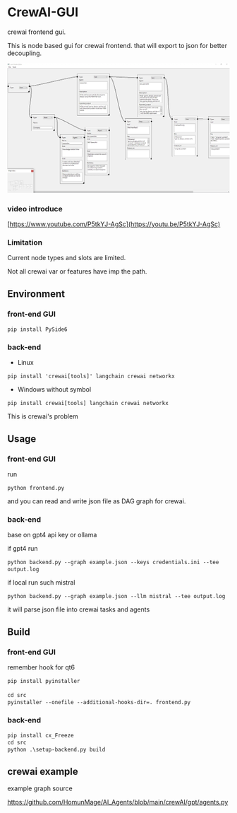 # CrewAI-GUI
crewai frontend gui.

This is node based gui for crewai frontend. that will export to json for better decoupling.

![](./frontend.webp)

### video introduce
[https://www.youtube.com/P5tkYJ-AgSc](https://youtu.be/P5tkYJ-AgSc)

### Limitation

Current node types and slots are limited.

Not all crewai var or features have imp the path.

## Environment

### front-end GUI
```
pip install PySide6
```

### back-end

* Linux
```
pip install 'crewai[tools]' langchain crewai networkx
```

* Windows
without symbol
```
pip install crewai[tools] langchain crewai networkx
```

This is crewai's problem

## Usage

### front-end GUI

run

```
python frontend.py
```
and you can read and write json file as DAG graph for crewai.

### back-end

base on gpt4 api key or ollama

if gpt4 run

```
python backend.py --graph example.json --keys credentials.ini --tee output.log
```

if local run such mistral

```
python backend.py --graph example.json --llm mistral --tee output.log
```
it will parse json file into crewai tasks and agents


## Build
### front-end GUI
remember hook for qt6

```
pip install pyinstaller

cd src
pyinstaller --onefile --additional-hooks-dir=. frontend.py
```
### back-end 
```
pip install cx_Freeze
cd src
python .\setup-backend.py build
```




## crewai example

example graph source

https://github.com/HomunMage/AI_Agents/blob/main/crewAI/gpt/agents.py
